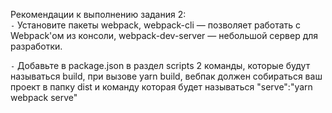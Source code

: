 Рекомендации к выполнению задания 2: \
 `-` Установите пакеты webpack, webpack-cli — позволяет работать с Webpack'ом из консоли, webpack-dev-server — небольшой сервер для разработки. 
 
 `-` Добавьте в package.json в раздел scripts 2 команды, которые будут называться build, при вызове yarn build, вебпак должен собираться ваш проект в папку dist и команду которая будет называться "serve":"yarn webpack serve" 
